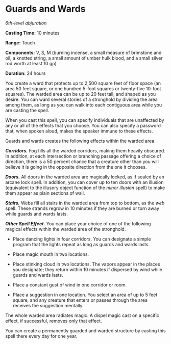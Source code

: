 <title>Guards and Wards</title>

# Guards and Wards

_6th-level abjuration_

**Casting Time:** 10 minutes

**Range:** Touch

**Components:** V, S, M (burning incense, a
small measure of brimstone and oil, a knotted
string, a small amount of umber hulk blood,
and a small silver rod worth at least 10 gp)

**Duration:** 24 hours

You create a ward that protects up to 2,500
square feet of floor space (an area 50 feet
square, or one hundred 5-foot squares or
twenty-five 10-foot squares). The warded area
can be up to 20 feet tall, and shaped as you
desire. You can ward several stories of a
stronghold by dividing the area among them,
as long as you can walk into each contiguous
area while you are casting the spell.

When you cast this spell, you can specify
individuals that are unaffected by any or all
of the effects that you choose. You can also
specify a password that, when spoken aloud,
makes the speaker immune to these effects.

Guards and wards creates the following
effects within the warded area.

_**Corridors.**_ Fog fills all the warded
corridors, making them heavily obscured. In
addition, at each intersection or branching
passage offering a choice of direction, there
is a 50 percent chance that a creature other
than you will believe it is going in the
opposite direction from the one it chooses.

_**Doors.**_ All doors in the warded area are
magically locked, as if sealed by an arcane
lock spell. In addition, you can cover up to
ten doors with an illusion (equivalent to the
illusory object function of the _minor
illusion_ spell) to make them appear as plain
sections of wall.

_**Stairs.**_ Webs fill all stairs in the
warded area from top to bottom, as the _web_
spell. These strands regrow in 10 minutes if
they are burned or torn away while guards and
wards lasts.

_**Other Spell Effect.**_ You can place your
choice of one of the following magical
effects within the warded area of the
stronghold.

* Place dancing lights in four corridors. You
    can designate a simple program that the
    lights repeat as long as guards and wards
    lasts.

* Place magic mouth in two locations.

* Place stinking cloud in two locations. The
    vapors appear in the places you
    designate; they return within 10 minutes
    if dispersed by wind while guards and
    wards lasts.

* Place a constant gust of wind in one
    corridor or room.

* Place a suggestion in one location. You
    select an area of up to 5 feet square,
    and any creature that enters or passes
    through the area receives the suggestion
    mentally.

The whole warded area radiates magic. A
dispel magic cast on a specific effect, if
successful, removes only that effect.

You can create a permanently guarded and
warded structure by casting this spell there
every day for one year.



